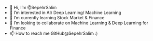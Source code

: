 - 👋 Hi, I’m @SepehrSalim
- 👀 I’m interested in AI/ Deep Learning/ Machine Learning
- 🌱 I’m currently learning Stock Market & Finance
- 💞️ I’m looking to collaborate on Machine Learning & Deep Learning for Finance
- 📫 How to reach me GitHub@SepehrSalim :)

<!---
SepehrSalim/SepehrSalim is a ✨ special ✨ repository because its `README.md` (this file) appears on your GitHub profile.
You can click the Preview link to take a look at your changes.
--->
